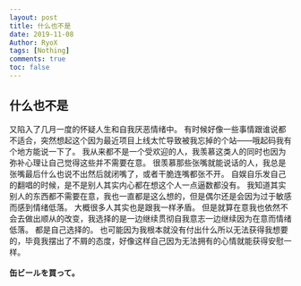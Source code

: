 ```yaml
---
layout: post
title: 什么也不是
date: 2019-11-08
Author: RyoX
tags: [Nothing]
comments: true
toc: false
---
```


## 什么也不是

又陷入了几月一度的怀疑人生和自我厌恶情绪中。
有时候好像一些事情跟谁说都不适合，突然想起这个因为最近项目上线太忙导致被我忘掉的个站——哦起码我有个地方能说一下了。
我从来都不是一个受欢迎的人，我羡慕这类人的同时也因为弥补心理让自己觉得这些并不需要在意。
很羡慕那些张嘴就能说话的人，我总是张嘴最后什么也说不出然后就闭嘴了，或者干脆连嘴都张不开。
自娱自乐发自己的翻唱的时候，是不是别人其实内心都在想这个人一点逼数都没有。
我知道其实别人的东西都不需要在意，我也一直都是这么想的，但是偶尔还是会因为过于敏感而感到情绪低落。
大概很多人其实也是跟我一样矛盾。
但是就算在意我也依然不会去做出顺从的改变，我选择的是一边继续贯彻自我意志一边继续因为在意而情绪低落。
都是自己选择的。
也可能因为我根本就没有付出什么所以无法获得我想要的，毕竟我摆出了不屑的态度，好像这样自己因为无法拥有的心情就能获得安慰一样。  
 <br/>
**缶ビールを買って。**
